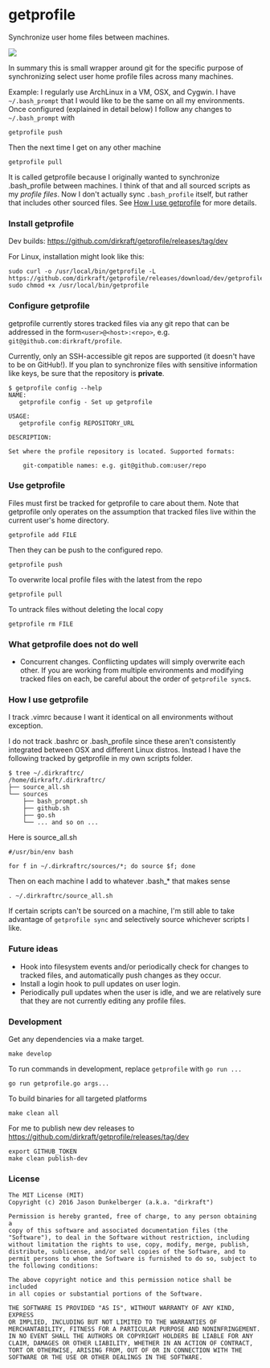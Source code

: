 # getprofile

Synchronize user home files between machines.

<img src="https://travis-ci.org/dirkraft/getprofile.svg?branch=master">

In summary this is small wrapper around git for the specific purpose
of synchronizing select user home profile files across many machines.

Example: I regularly use ArchLinux in a VM, OSX, and Cygwin.
I have `~/.bash_prompt` that I would like to be the same
on all my environments. Once configured (explained in detail below)
I follow any changes to `~/.bash_prompt` with

    getprofile push

Then the next time I get on any other machine

    getprofile pull

It is called getprofile because I originally wanted to synchronize
.bash_profile between machines. I think of that and all sourced scripts
as my *profile files*. Now I don't actually sync `.bash_profile` itself,
but rather that includes other sourced files. See
[How I use getprofile](#how-i-use-getprofile) for more details.

### Install getprofile

Dev builds: https://github.com/dirkraft/getprofile/releases/tag/dev

For Linux, installation might look like this:

    sudo curl -o /usr/local/bin/getprofile -L https://github.com/dirkraft/getprofile/releases/download/dev/getprofile.linux.amd64
    sudo chmod +x /usr/local/bin/getprofile

### Configure getprofile

getprofile currently stores tracked files via any git repo that can
be addressed in the form`<user>@<host>:<repo>`,
e.g. `git@github.com:dirkraft/profile`.

Currently, only an SSH-accessible git repos are supported (it doesn't
have to be on GitHub!). If you plan to synchronize files with sensitive
information like keys, be sure that the repository is **private**.

    $ getprofile config --help
    NAME:
       getprofile config - Set up getprofile

    USAGE:
       getprofile config REPOSITORY_URL

    DESCRIPTION:

    Set where the profile repository is located. Supported formats:

        git-compatible names: e.g. git@github.com:user/repo

### Use getprofile

Files must first be tracked for getprofile to care about them.
Note that getprofile only operates on the assumption that tracked files
live within the current user's home directory.

    getprofile add FILE

Then they can be push to the configured repo.

    getprofile push

To overwrite local profile files with the latest from the repo

    getprofile pull

To untrack files without deleting the local copy

    getprofile rm FILE

### What getprofile does not do well

  - Concurrent changes. Conflicting updates will simply overwrite each
    other. If you are working from multiple environments and modifying
    tracked files on each, be careful about the order of `getprofile
    sync`s.

### How I use getprofile

I track .vimrc because I want it identical on all environments without
exception.

I do not track .bashrc or .bash_profile since these aren't consistently
integrated between OSX and different Linux distros. Instead I have the
following tracked by getprofile in my own scripts folder.

    $ tree ~/.dirkraftrc/
    /home/dirkraft/.dirkraftrc/
    ├── source_all.sh
    └── sources
        ├── bash_prompt.sh
        ├── github.sh
        ├── go.sh
        └── ... and so on ...

Here is source_all.sh

    #/usr/bin/env bash

    for f in ~/.dirkraftrc/sources/*; do source $f; done

Then on each machine I add to whatever .bash_* that makes sense

    . ~/.dirkraftrc/source_all.sh

If certain scripts can't be sourced on a machine, I'm still able to
take advantage of `getprofile sync` and selectively source whichever
scripts I like.

### Future ideas

  - Hook into filesystem events and/or periodically check for changes to
    tracked files, and automatically push changes as they occur.
  - Install a login hook to pull updates on user login.
  - Periodically pull updates when the user is idle, and we are
    relatively sure that they are not currently editing any profile
    files.

### Development

Get any dependencies via a make target.

    make develop

To run commands in development, replace `getprofile` with `go run ...`

    go run getprofile.go args...

To build binaries for all targeted platforms

    make clean all

For me to publish new dev releases to
https://github.com/dirkraft/getprofile/releases/tag/dev

    export GITHUB_TOKEN
    make clean publish-dev

### License

```
The MIT License (MIT)
Copyright (c) 2016 Jason Dunkelberger (a.k.a. "dirkraft")

Permission is hereby granted, free of charge, to any person obtaining a
copy of this software and associated documentation files (the
"Software"), to deal in the Software without restriction, including
without limitation the rights to use, copy, modify, merge, publish,
distribute, sublicense, and/or sell copies of the Software, and to
permit persons to whom the Software is furnished to do so, subject to
the following conditions:

The above copyright notice and this permission notice shall be included
in all copies or substantial portions of the Software.

THE SOFTWARE IS PROVIDED "AS IS", WITHOUT WARRANTY OF ANY KIND, EXPRESS
OR IMPLIED, INCLUDING BUT NOT LIMITED TO THE WARRANTIES OF
MERCHANTABILITY, FITNESS FOR A PARTICULAR PURPOSE AND NONINFRINGEMENT.
IN NO EVENT SHALL THE AUTHORS OR COPYRIGHT HOLDERS BE LIABLE FOR ANY
CLAIM, DAMAGES OR OTHER LIABILITY, WHETHER IN AN ACTION OF CONTRACT,
TORT OR OTHERWISE, ARISING FROM, OUT OF OR IN CONNECTION WITH THE
SOFTWARE OR THE USE OR OTHER DEALINGS IN THE SOFTWARE.
```